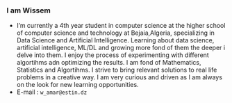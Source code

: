 

<!--
**Wissemamr/Wissemamr** is a ✨ _special_ ✨ repository because its `README.md` (this file) appears on your GitHub profile. -->


### I am Wissem

- I’m currently a 4th year student in computer science at the higher school of computer science and technology at Bejaia,Algeria, specializing in Data Science and Artificial Intelligence. Learning about data science, artificial intelligence, ML/DL and growing more fond of them the deeper i delve into them. I enjoy the process of experimenting with different algortihms adn optimizing the results. I am fond of Mathematics, Statistics and Algortihms. I strive to bring relevant solutions to real life problems in a creative way. I am very curious and driven as I am always on the look for new learning opportunities.
- E-mail : `w_amar@estin.dz`






